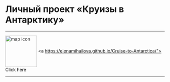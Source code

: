 # Личный проект «Круизы в Антарктику» 
---

 <img align="center" src="https://user-images.githubusercontent.com/96042722/200565988-87bae63b-2879-4441-8485-3a1c1ca94689.png" width="100px" height="100px"
       alt="map icon"/>
  <a https://elenamihailova.github.io/Cruise-to-Antarctica/"> Click here </a>

---

